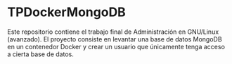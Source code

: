 # TPDockerMongoDB
Este repositorio contiene el trabajo final de Administración en GNU/Linux (avanzado). 
El proyecto consiste en levantar una base de datos MongoDB en un contenedor Docker y crear un usuario que únicamente tenga acceso a cierta base de datos. 

